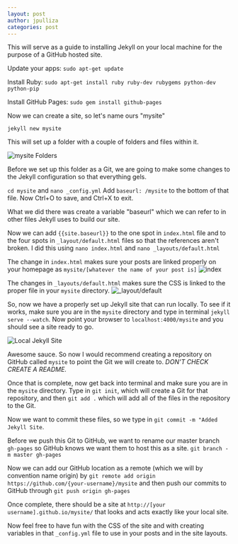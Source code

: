 ```yaml
---
layout: post
author: jpulliza
categories: post
---
```


This will serve as a guide to installing Jekyll on your local machine for the purpose of a GitHub hosted site.

Update your apps: `sudo apt-get update`

Install Ruby: `sudo apt-get install ruby ruby-dev rubygems python-dev python-pip`

Install GitHub Pages: `sudo gem install github-pages`

Now we can create a site, so let's name ours "mysite"

`jekyll new mysite`

This will set up a folder with a couple of folders and files within it.

![mysite Folders](https://dl.dropboxusercontent.com/u/4614624/mysite_folders.png)

Before we set up this folder as a Git, we are going to make some changes to the Jekyll configuration so that everything gels. 

`cd mysite` and `nano _config.yml` Add `baseurl: /mysite` to the bottom of that file. Now Ctrl+O to save, and Ctrl+X to exit.

What we did there was create a variable "baseurl" which we can refer to in other files Jekyll uses to build our site.

Now we can add `{{site.baseurl}}` to the one spot in `index.html` file and to the four spots in `_layout/default.html` files so that the references aren't broken. I did this using `nano index.html` and `nano _layouts/default.html`

The change in `index.html` makes sure your posts are linked properly on your homepage as `mysite/[whatever the name of your post is]`
![index](https://dl.dropboxusercontent.com/u/4614624/index.png)

The changes in `_layouts/default.html` makes sure the CSS is linked to the proper file in your `mysite` directory. 
![_layout/default](https://dl.dropboxusercontent.com/u/4614624/layout_default.png)

So, now we have a properly set up Jekyll site that can run locally. To see if it works, make sure you are in the `mysite` directory and type in terminal `jekyll serve --watch`. Now point your browser to `localhost:4000/mysite` and you should see a site ready to go.

![Local Jekyll Site](https://dl.dropboxusercontent.com/u/4614624/jekyll_local.png)

Awesome sauce. So now I would recommend creating a repository on GitHub called `mysite` to point the Git we will create to. *DON'T CHECK CREATE A README.*

Once that is complete, now get back into terminal and make sure you are in the `mysite` directory. Type in `git init`, which will create a Git for that repository, and then `git add .` which will add all of the files in the repository to the Git.

Now we want to commit these files, so we type in `git commit -m "Added Jekyll Site`. 

Before we push this Git to GitHub, we want to rename our master branch `gh-pages` so GitHub knows we want them to host this as a site. `git branch -m master gh-pages`

Now we can add our GitHub location as a remote (which we will by convention name origin) by `git remote add origin https://github.com/{your-username}/mysite` and then push our commits to GitHub through `git push origin gh-pages`

Once complete, there should be a site at `http://[your username].github.io/mysite/` that looks and acts exactly like your local site.

Now feel free to have fun with the CSS of the site and with creating variables in that `_config.yml` file to use in your posts and in the site layouts. 
